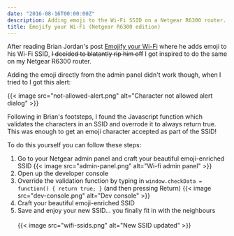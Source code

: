 ```yaml
---
date: "2016-08-16T00:00:00Z"
description: Adding emoji to the Wi-Fi SSID on a Netgear R6300 router.
title: Emojify your Wi-Fi (Netgear R6300 edition)
---
```


After reading Brian Jordan's post [Emojify your Wi-Fi](https://medium.com/@bcjordan/emojify-your-wi-fi-c01f4ac0b0ab#.w7pul5myi) where he adds emoji to his Wi-Fi SSID, <strike>I decided to blatantly rip him off</strike> I got inspired to do the same on my Netgear R6300 router.

Adding the emoji directly from the admin panel didn't work though, when I tried to I got this alert:

{{< image src="not-allowed-alert.png" alt="Character not allowed alert dialog" >}}

Following in Brian's footsteps, I found the Javascript function which validates the characters in an SSID and overrode it to always return true. This was enough to get an emoji character accepted as part of the SSID!

To do this yourself you can follow these steps:

1. Go to your Netgear admin panel and craft your beautiful emoji-enriched SSID
{{< image src="admin-panel.png" alt="Wi-fi admin panel" >}}
1. Open up the developer console
1. Override the validation function by typing in `window.checkData = function() { return true; }` (and then pressing Return)
{{< image src="dev-console.png" alt="Dev console" >}}
1. Craft your beautiful emoji-enriched SSID
1. Save and enjoy your new SSID... you finally fit in with the neighbours
<br><br>
{{< image src="wifi-ssids.png" alt="New SSID updated" >}}
